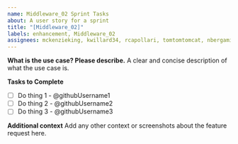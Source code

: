 ```yaml
---
name: Middleware_02 Sprint Tasks
about: A user story for a sprint
title: "[Middleware_02]"
labels: enhancement, Middleware_02
assignees: mckenzieking, kwillard34, rcapollari, tomtomtomcat, nbergamin123, GitLee32, NMoua-Edu, windwakes, Trode21
---
```


**What is the use case? Please describe.**
A clear and concise description of what the use case is.

**Tasks to Complete**

- [ ] Do thing 1 - @githubUsername1
- [ ] Do thing 2 - @githubUsername2
- [ ] Do thing 3 - @githubUsername3

**Additional context**
Add any other context or screenshots about the feature request here.
